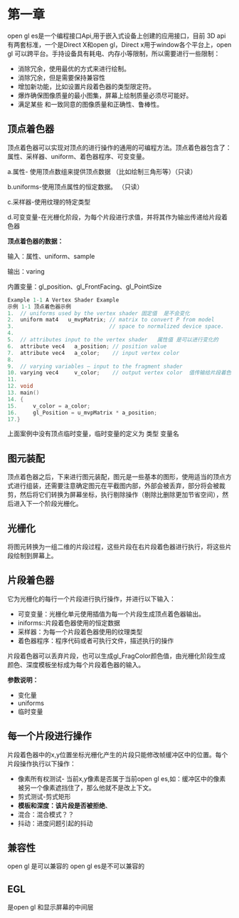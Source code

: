 # 第一章

open gl es是一个编程接口Api,用于嵌入式设备上创建的应用接口，目前 3D api有两套标准，一个是Direct X和open gl，Direct x用于window各个平台上，open gl 可以跨平台。手持设备具有耗电、内存小等限制，所以需要进行一些限制：

- 消除冗余，使用最优的方式来进行绘制。
- 消除冗余，但是需要保持兼容性
- 增加新功能，比如设置片段着色器的类型限定符。
- 爆炸确保图像质量的最小图集，屏幕上绘制质量必须尽可能好。
- 满足某些 和一致同意的图像质量和正确性、鲁棒性。

## 顶点着色器

顶点着色器可以实现对顶点的进行操作的通用的可编程方法。顶点着色器包含了：属性、采样器、uniform、着色器程序、可变变量。

a.属性- 使用顶点数组来提供顶点数据  （比如绘制三角形等）（只读）

b.uniforms-使用顶点属性的恒定数据。   （只读）

c.采样器-使用纹理的特定类型

d.可变变量-在光栅化阶段，为每个片段进行求值，并将其作为输出传递给片段着色器 

**顶点着色器的数据：**

输入：属性、uniform、sample

输出：varing

内置变量：gl_position、gl_FrontFacing、gl_PointSize

```c
Example 1-1 A Vertex Shader Example 
示例 1-1 顶点着色器示例
1.  // uniforms used by the vertex shader 固定值  是不会变化 
2.  uniform mat4   u_mvpMatrix; // matrix to convert P from model
3.                              // space to normalized device space.
4.
5.  // attributes input to the vertex shader   属性值 是可以进行变化的
6.  attribute vec4   a_position; // position value
7.  attribute vec4   a_color;    // input vertex color
8.
9.  // varying variables – input to the fragment shader
10. varying vec4     v_color;    // output vertex color  值传输给片段着色器  计算每一个点的值
11.
12. void
13. main()
14. {
15.     v_color = a_color;
16.     gl_Position = u_mvpMatrix * a_position;
17.}
```

上面案例中没有顶点临时变量，临时变量的定义为  类型  变量名

## 图元装配

顶点着色器之后，下来进行图元装配，图元是一些基本的图形，使用适当的顶点方式进行组装，还需要注意确定图元在平截图内部，外部会被丢弃，部分将会被裁剪，然后将它们转换为屏幕坐标，执行剔除操作（剔除比删除更加节省空间），然后进入下一个阶段光栅化。

## 光栅化

将图元转换为一组二维的片段过程，这些片段在右片段着色器进行执行，将这些片段绘制到屏幕上。

## 片段着色器 

它为光栅化的每行一个片段进行执行操作，并进行以下输入：

- 可变变量：光栅化单元使用插值为每一个片段生成顶点着色器输出。
- iniforms::片段着色器使用的恒定数据
- 采样器：为每一个片段着色器使用的纹理类型
- 着色器程序：程序代码或者可执行文件，描述执行的操作

片段着色器可以丢弃片段，也可以生成gl_FragColor颜色值，由光栅化阶段生成颜色、深度模板坐标成为每个片段着色器的输入。

**参数说明：**

- 变化量
- uniforms
- 临时变量

## 每一个片段进行操作

片段着色器中的x,y位置坐标光栅化产生的片段只能修改帧缓冲区中的位置。每个片段操作执行以下操作：

- 像素所有权测试- 当前x,y像素是否属于当前open gl es,如：缓冲区中的像素被另一个像素遮挡住了，那么他就不是改上下文。
- 剪式测试-剪式矩形
- **模板和深度：该片段是否被拒绝**、
- 混合：混合模式？？
- 抖动：进度问题引起的抖动

## 兼容性

open gl 是可以兼容的  open gl es是不可以兼容的

## EGL

是open  gl 和显示屏幕的中间层